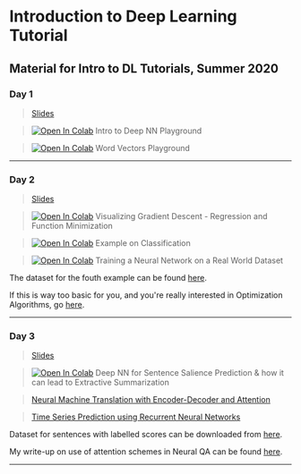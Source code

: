 # Introduction to Deep Learning Tutorial

## Material for Intro to DL Tutorials, Summer 2020

### Day 1

> [Slides](https://docs.google.com/presentation/d/1KLXUDtq3OwYkcSmLKsl3ZirIj8eXJODS-razdfQVGeY/edit?usp=sharing)

> [![Open In Colab](https://colab.research.google.com/assets/colab-badge.svg)](https://colab.research.google.com/github/sayarghoshroy/Intro_to_DL_tutorial/blob/master/Intro_to_Deep_Neural_Networks.ipynb)  Intro to Deep NN Playground

> [![Open In Colab](https://colab.research.google.com/assets/colab-badge.svg)](https://colab.research.google.com/github/sayarghoshroy/Intro_to_DL_tutorial/blob/master/Word_Embeddings.ipynb)  Word Vectors Playground

---

### Day 2

> [Slides](https://docs.google.com/presentation/d/1OqxR1O218ZUkUeSNgo7c46HMHms2PyiRWw8SWFgqLF4/edit?usp=sharing)

> [![Open In Colab](https://colab.research.google.com/assets/colab-badge.svg)](https://colab.research.google.com/github/sayarghoshroy/Intro_to_DL_tutorial/blob/master/regression_%26_minimization.ipynb)  Visualizing Gradient Descent - Regression and Function Minimization

> [![Open In Colab](https://colab.research.google.com/assets/colab-badge.svg)](https://colab.research.google.com/github/sayarghoshroy/Intro_to_DL_tutorial/blob/master/classification.ipynb)  Example on Classification

> [![Open In Colab](https://colab.research.google.com/assets/colab-badge.svg)](https://colab.research.google.com/github/sayarghoshroy/Intro_to_DL_tutorial/blob/master/training_a_neural_network.ipynb) Training a Neural Network on a Real World Dataset

The dataset for the fouth example can be found [here](https://archive.ics.uci.edu/ml/datasets/Concrete+Compressive+Strength).

If this is way too basic for you, and you're really interested in Optimization Algorithms, go [here](https://github.com/sayarghoshroy/Optimization_and_Learning).

---

### Day 3

> [Slides](https://docs.google.com/presentation/d/10QvPP7UDaX24Spypa_KligcsCUn2ME6bHKYXbTFdiko/edit?usp=sharing)

> [![Open In Colab](https://colab.research.google.com/assets/colab-badge.svg)](https://colab.research.google.com/github/sayarghoshroy/Summarization/blob/master/summarization_model.ipynb) Deep NN for Sentence Salience Prediction & how it can lead to Extractive Summarization

> [Neural Machine Translation with Encoder-Decoder and Attention](https://github.com/sayarghoshroy/Neural_Machine_Translation)

> [Time Series Prediction using Recurrent Neural Networks](https://github.com/sayarghoshroy/Recurrent_NN_Modelling)

Dataset for sentences with labelled scores can be downloaded from [here](https://drive.google.com/file/d/1WpydthiqqUDYsWx7KqfA0-nlQ6XNZWz6/view?usp=sharing).

My write-up on use of attention schemes in Neural QA can be found [here](https://docs.google.com/document/d/1K7lPsVtBF60O-dfFzQK-1oyB-uynuEokgqMQkyr5YC0/edit?usp=sharing).

---
